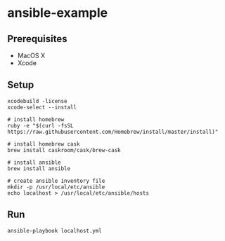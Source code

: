 # ansible-example

## Prerequisites

* MacOS X
* Xcode

## Setup

```
xcodebuild -license
xcode-select --install

# install homebrew
ruby -e "$(curl -fsSL https://raw.githubusercontent.com/Homebrew/install/master/install)"

# install homebrew cask
brew install caskroom/cask/brew-cask

# install ansible
brew install ansible

# create ansible inventory file
mkdir -p /usr/local/etc/ansible
echo localhost > /usr/local/etc/ansible/hosts
```

## Run

```
ansible-playbook localhost.yml
```